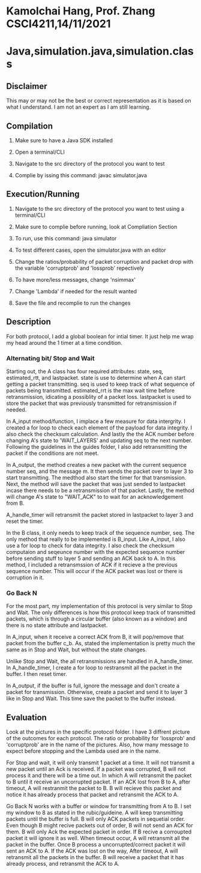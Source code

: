 
# Kamolchai Hang, Prof. Zhang CSCI4211,14/11/2021  
# Java,simulation.java,simulation.class

## Disclaimer 
This may or may not be the best or correct representation as it is based on what I understand. I am not an expert as I am still learning.

## Compilation

1. Make sure to have a Java SDK installed

1. Open a terminal/CLI

2. Navigate to the src directory of the protocol you want to test

3. Complie by issing this command: javac simulator.java

## Execution/Running

1. Navigate to the src directory of the protocol you want to test using a terminal/CLI

2. Make sure to complie before running, look at Compliation Section

3. To run, use this command: java simulator

4. To test different cases, open the simulator.java with an editor

5. Change the ratios/probability of packet corruption and packet drop with the variable 'corruptprob' and 'lossprob' repectively

6. To have more/less messages, change 'nsimmax'

7. Change 'Lambda' if needed for the result wanted

8. Save the file and recomplie to run the changes

## Description
For both protocol, I add a global boolean for intial timer. It just help me wrap my head around the 1 timer at a time condition.

### Alternating bit/ Stop and Wait
Starting out, the A class has four required attributes: state, seq, estimated_rtt, and lastpacket. state is use to determine when A can start getting a packet transmitting. seq is used to keep track of what sequence of packets being transmitted. estimated_rrt is the max wait time before retransmission, idicating a possiblity of a packet loss. lastpacket is used to store the packet that was previously transmitted for retransmission if needed. 

In A_input method/function, I implace a few measure for data intergrity. I created a for loop to check each element of the payload for data integrity. I also check the checksum calculation. And lastly the the ACK number before changing A's state to 'WAIT_LAYERS' and updating seq to the next number. Following the guidelines in the guides folder, I also add  retransmitting the packet if the conditions are not meet. 

In A_output, the method creates a new packet with the current sequence number seq, and the message m. It then sends the packet over to layer 3 to start transmitting. The medthod also start the timer for that transmission. Next, the method will save the packet that was just sended to lastpacket incase there needs to be a retransmission of that packet. Lastly, the method will change A's state to "WAIT_ACK" to to wait for an acknowledgement from B.

A_handle_timer will retransmit the packet stored in lastpacket to layer 3 and reset the timer.

In the B class, it only needs to keep track of the sequence number, seq. The only method that really to be implemented is B_input. Like A_input, I also use a for loop to check for data integrity. I also check the checksum computaion and seqeunce number with the expected sequence number before sending stuff to layer 5 and sending an ACK back to A. In this method, I included a retransmssion of ACK if it recieve a the previous sequence number. This will occur if the ACK packet was lost or there is corruption in it. 

### Go Back N
For the most part, my implementation of this protocol is very similar to Stop and Wait. The only differences is how this protocol keep track of transmitted packets, which is through a circular buffer (also known as a window) and there is no state attribute and lastpacket. 

In A_input, when it receive a correct ACK from B, it will pop/remove that packet from the buffer c_b. As, stated the implementation is pretty much the same as in Stop and Wait, but without the state changes.

Unlike Stop and Wait, the all retransmissions are handled in A_handle_timer. In A_handle_timer, I create a for loop to restransmit all the packet in the buffer. I then reset timer. 

In A_output, if the buffer is full, ignore the message and don't create a packet for transmission. Otherwise, create a packet and send it to layer 3 like in Stop and Wait. This time save the packet to the buffer instead.

## Evaluation
Look at the pictures in the specific protocol folder. I have 3 diffrent picture of the outcomes for each protocol. The ratio or probability for 'lossprob' and 'corruptprob' are in the name of the pictures. Also, how many message to expect before stopping and the Lambda used are in the name. 

For Stop and wait, it will only transmit 1 packet at a time. It will not transmit a new packet until an Ack is received. If a packet was corrupted, B will not process it and there will be a time out. In which A will retransmit the packet to B until it receive an uncorrupted packet. If an ACK lost from B to A, after timeout, A will restranmit the packet to B. B will recieve this packet and notice it has already process that packet and retransmit the ACK to A.

Go Back N works with a buffer or window for transmitting from A to B. I set my window to 8 as stated in the rubic/guideine. A will keep transmitting packets until the buffer is full. B will only ACK packets in sequetial order. Even though B might recive packets out of order, B will not send an ACK for them. B will only Ack the expected packet in order. If B recive a corroupted packet it will ignore it as well. When timeout occur, A will retransmit all the packet in the buffer. Once B process a uncorrupted/correct packet it will sent an ACK to A. If the ACK was lost on the way, After timeout, A will retransmit all the packets in the buffer. B will receive a packet that it has already process, and retransmit the ACK to A. 
